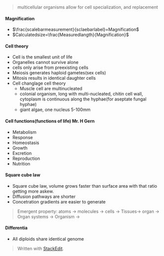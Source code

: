  > multicellular organisms allow for cell specialization, and replacement
#### Magnification
 - $\frac{scalebarmeasurement}{sclaebarlabel}=Magnification$
 - $Calculatedsize=\frac{Measuredlangth}{Magnification}$
#### Cell theory
 - Cell is the smallest unit of life
 - Organelles cannot survive alone
 - cells only arise from preexisting cells
 - Meiosis generates haploid gametes(sex cells)
 - Mitosis results in identical daughter cells
 - Cell changlage cell theory
	 - Muscle cell are multinucleated
	 - colonial organism, long with multi-nucleated, chitin cell wall, cytoplasm is continuous along the hyphae(for aseptate fungal hyphae)
	 - giant algae, one nucleus 5-100mm
#### Cell functions(functions of life) Mr. H Gern
 - Metabolism
 - Response
 - Homeostasis
 - Growth
 - Excretion
 - Reproduction
 - Nutrition
#### Square cube law
 - Square cube law, volume grows faster than surface area with that ratio getting more askew.
 - Diffusion pathways are shorter
 - Concetration gradients are easier to generate
 > Emergent property: atoms -> molecules -> cells -> Tissues-> organ -> Organ systems -> Organism ->
#### Differentia
 - All diploids share identical genome
> Written with [StackEdit](https://stackedit.io/).
<!--stackedit_data:
eyJoaXN0b3J5IjpbMTUxODQyNDg1OCwtMTQ4ODg1MDUwNiwyMD
kzNTA0ODEzLDE1NTUwNzMyODIsMTMzMzU3NjgyOCwtMTQ0MzE0
NjA1OCwtMTA3OTc1NTQ0Nl19
-->